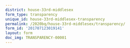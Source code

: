 ```yaml
---
district: house-33rd-middlesex
form_type: transparency
unique_id: house-33rd-middlesex-transparency
permalink: /2020bq/house-33rd-middlesex/transparency/
form_id: '201707123019141'
layout: form
doc_img: TRANSPARENCY-00001
---
```

